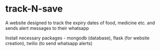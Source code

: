 # track-N-save
A website designed to track the expiry dates of food, medicine etc. and sends alert messages to their whatsapp

Install necessary packages - mongodb (database), flask (for website creation), twilio (to send whatsapp alerts)

